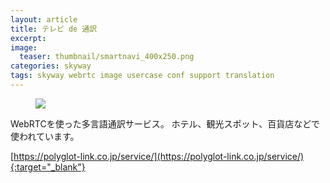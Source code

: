 ```yaml
---
layout: article
title: テレビ de 通訳
excerpt: 
image:
  teaser: thumbnail/smartnavi_400x250.png
categories: skyway
tags: skyway webrtc image usercase conf support translation
---
```


<figure>
	<img src="{{ site.url }}/images/pages/smartnavi.gif">
</figure>

WebRTCを使った多言語通訳サービス。
ホテル、観光スポット、百貨店などで使われています。

[https://polyglot-link.co.jp/service/](https://polyglot-link.co.jp/service/){:target="_blank"}



